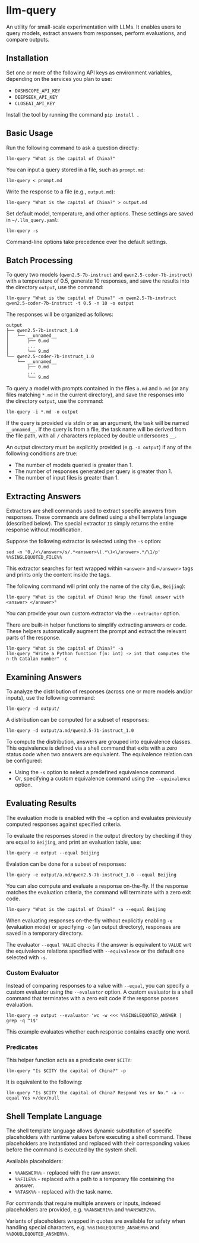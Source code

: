 # llm-query

An utility for small-scale experimentation with LLMs. It enables users to query models, extract answers from responses, perform evaluations, and compare outputs.

## Installation

Set one or more of the following API keys as environment variables, depending on the services you plan to use:

- `DASHSCOPE_API_KEY`
- `DEEPSEEK_API_KEY`
- `CLOSEAI_API_KEY`

Install the tool by running the command `pip install .`

## Basic Usage

Run the following command to ask a question directly:

    llm-query "What is the capital of China?"
    
You can input a query stored in a file, such as `prompt.md`:

    llm-query < prompt.md

Write the response to a file (e.g., `output.md`):

    llm-query "What is the capital of China?" > output.md
    
Set default model, temperature, and other options. These settings are saved in `~/.llm_query.yaml`:

    llm-query -s
    
Command-line options take precedence over the default settings.
    
## Batch Processing
    
To query two models (`qwen2.5-7b-instruct` and `qwen2.5-coder-7b-instruct`) with a temperature of 0.5, generate 10 responses, and save the results into the directory `output`, use the command:

    llm-query "What is the capital of China?" -m qwen2.5-7b-instruct qwen2.5-coder-7b-instruct -t 0.5 -n 10 -o output
    
The responses will be organized as follows:

    output
    ├── qwen2.5-7b-instruct_1.0
    │   └── __unnamed__
    │       ├── 0.md
    │       ...
    │       └── 9.md
    └── qwen2.5-coder-7b-instruct_1.0
        └── __unnamed__
            ├── 0.md
            ...
            └── 9.md

To query a model with prompts contained in the files `a.md` and `b.md` (or any files matching `*.md` in the current directory), and save the responses into the directory `output`, use the command:

    llm-query -i *.md -o output

If the query is provided via stdin or as an argument, the task will be named `__unnamed__`. If the query is from a file, the task name will be derived from the file path, with all `/` characters replaced by double underscores `__`.

An output directory must be explicitly provided (e.g. `-o output`) if any of the following conditions are true:

- The number of models queried is greater than 1.
- The number of responses generated per query is greater than 1.
- The number of input files is greater than 1.

## Extracting Answers

Extractors are shell commands used to extract specific answers from responses. These commands are defined using a shell template language (described below). The special extractor `ID` simply returns the entire response without modification.

Suppose the following extractor is selected using the `-s` option:

    sed -n '0,/<\/answer>/s/.*<answer>\(.*\)<\/answer>.*/\1/p' %%SINGLEQUOTED_FILE%%
    
This extractor searches for text wrapped within `<answer>` and `</answer>` tags and prints only the content inside the tags.

The following command will print only the name of the city (i.e., `Beijing`):

    llm-query "What is the capital of China? Wrap the final answer with <answer> </answer>"
    
You can provide your own custom extractor via the `--extractor` option.

There are built-in helper functions to simplify extracting answers or code. These helpers automatically augment the prompt and extract the relevant parts of the response.

    llm-query "What is the capital of China?" -a
    llm-query "Write a Python function f(n: int) -> int that computes the n-th Catalan number" -c
    
## Examining Answers

To analyze the distribution of responses (across one or more models and/or inputs), use the following command:

    llm-query -d output/
    
A distribution can be computed for a subset of responses:
    
    llm-query -d output/a.md/qwen2.5-7b-instruct_1.0

To compute the distribution, answers are grouped into equivalence classes. This equivalence is defined via a shell command that exits with a zero status code when two answers are equivalent. The equivalence relation can be configured:

- Using the `-s` option to select a predefined equivalence command.
- Or, specifying a custom equivalence command using the `--equivalence` option.
    
## Evaluating Results

The evaluation mode is enabled with the `-e` option and evaluates previously computed responses against specified criteria.

To evaluate the responses stored in the output directory by checking if they are equal to `Beijing`, and print an evaluation table, use:

    llm-query -e output --equal Beijing
    
Evalation can be done for a subset of responses:
    
    llm-query -e output/a.md/qwen2.5-7b-instruct_1.0 --equal Beijing
    
You can also compute and evaluate a response on-the-fly. If the response matches the evaluation criteria, the command will terminate with a zero exit code.

    llm-query "What is the capital of China?" -a --equal Beijing

When evaluating responses on-the-fly without explicitly enabling `-e` (evaluation mode) or specifying `-o` (an output directory), responses are saved in a temporary directory.

The evaluator `--equal VALUE` checks if the answer is equivalent to `VALUE` wrt the equivalence relations specified with `--equivalence` or the default one selected with `-s`.
    
### Custom Evaluator

Instead of comparing responses to a value with `--equal`, you can specify a custom evaluator using the `--evaluator` option. A custom evaluator is a shell command that terminates with a zero exit code if the response passes evaluation.

    llm-query -e output --evaluator 'wc -w <<< %%SINGLEQUOTED_ANSWER | grep -q ^1$'

This example evaluates whether each response contains exactly one word.

### Predicates

This helper function acts as a predicate over `$CITY`:

    llm-query "Is $CITY the capital of China?" -p
    
It is equivalent to the following:

    llm-query "Is $CITY the capital of China? Respond Yes or No." -a --equal Yes >/dev/null

## Shell Template Language

The shell template language allows dynamic substitution of specific placeholders with runtime values before executing a shell command. These placeholders are instantiated and replaced with their corresponding values before the command is executed by the system shell.

Available placeholders:

- `%%ANSWER%%` - replaced with the raw answer.
- `%%FILE%%` - replaced with a path to a temporary file containing the answer.
- `%%TASK%%` - replaced with the task name.

For commands that require multiple answers or inputs, indexed placeholders are provided, e.g. `%%ANSWER1%%` and `%%ANSWER2%%`.

Variants of placeholders wrapped in quotes are available for safety when handling special characters, e.g. `%%SINGLEQOUTED_ANSWER%%` and `%%DOUBLEQOUTED_ANSWER%%`.
